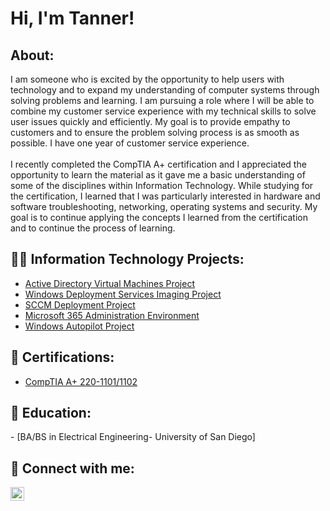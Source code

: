 <h1>Hi, I'm Tanner! <br/></h1>

<h2>About:</h2>
I am someone who is excited by the opportunity to help users with technology and to expand my understanding of computer systems through solving problems and learning. I am pursuing a role where I will be able to combine my customer service experience with my technical skills to solve user issues quickly and efficiently. My goal is to provide empathy to customers and to ensure the problem solving process is as smooth as possible. I have one year of customer service experience.
<br /><br/>
I recently completed the CompTIA A+ certification and I appreciated the opportunity to learn the material as it gave me a basic understanding of some of the disciplines within Information Technology. While studying for the certification, I learned that I was particularly interested in hardware and software troubleshooting, networking, operating systems and security. My goal is to continue applying the concepts I learned from the certification and to continue the process of learning.
<br />

<h2>👨‍💻 Information Technology Projects:</h2>

- [Active Directory Virtual Machines Project](https://github.com/tvannewkirk/ActiveDirectoryLab)
- [Windows Deployment Services Imaging Project](https://github.com/tvannewkirk/WDSProject)
- [SCCM Deployment Project](https://github.com/tvannewkirk/SCCM)
- [Microsoft 365 Administration Environment](https://github.com/tvannewkirk/Microsoft365Admin)
- [Windows Autopilot Project](https://github.com/tvannewkirk/Autopilot)


<h2>📄 Certifications: </h2>

- [CompTIA A+ 220-1101/1102](https://www.certmetrics.com/comptia/public/verification.aspx?code=BVSH6PM7J40PFR3C)

<h2>📄 Education: </h2>
- [BA/BS in Electrical Engineering- University of San Diego]

<h2> 🤳 Connect with me:</h2>

[<img align="left" alt="TannerVanNewkirk | LinkedIn" width="22px" src="https://cdn.jsdelivr.net/npm/simple-icons@v3/icons/linkedin.svg" />][linkedin]

[linkedin]: https://www.linkedin.com/in/tanner-vannewkirk/

<!--

Here are some ideas to get you started:

- 🔭 I’m currently working on ...
- 🌱 I’m currently learning ...
- 👯 I’m looking to collaborate on ...
- 🤔 I’m looking for help with ...
- 💬 Ask me about ...
- 📫 How to reach me: ...
- 😄 Pronouns: ...
- ⚡ Fun fact: ...
-->
